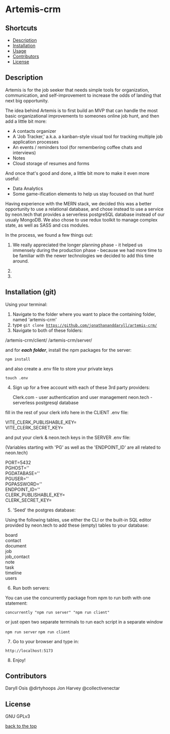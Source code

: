 # Artemis-crm

## Shortcuts

- [Description](#description)
- [Installation](#installation)
- [Usage](#usage)
- [Contributors](#contributors)
- [License](#license)

## Description

Artemis is for the job seeker that needs simple tools for organization, communication, and self-improvement to increase the
odds of landing that next big opportunity.

The idea behind Artemis is to first build an MVP that can handle the most basic organizational improvements to someones online
job hunt, and then add a little bit more:

- A contacts organizer
- A 'Job Tracker,' a.k.a. a kanban-style visual tool for tracking multiple job application processes
- An events / reminders tool (for remembering coffee chats and interviews)
- Notes
- Cloud storage of resumes and forms

And once that's good and done, a little bit more to make it even more useful:

- Data Analytics
- Some game-ification elements to help us stay focused on that hunt!

Having experience with the MERN stack, we decided this was a better opportunity to use a
relational database, and chose instead to use a service by neon.tech that provides a serverless 
postgreSQL database instead of our usualy MongoDB. We also chose to use redux toolkit to manage
complex state, as well as SASS and css modules.

In the process, we found a few things out:

1) We really appreciated the longer planning phase - it helped us immensely 
during the production phase - because we had more time to be familiar with the newer technologies
we decided to add this time around.

2) 

3)

## Installation (git)

Using your terminal:

1) Navigate to the folder where you want to place the containing folder, named 'artemis-crm'
2) type <code>git clone https://github.com/jonathananddaryll/artemis-crm/</code>
3) Navigate to both of these folders:

/artemis-crm/client/
/artemis-crm/server/

and for ***each folder***, install the npm packages for the server:

<code>npm install</code>

and also create a .env file to store your private keys

<code>touch .env</code>

4) Sign up for a free account with each of these 3rd party providers:

   Clerk.com - user authentication and user management
   neon.tech - serverless postgresql database

fill in the rest of your clerk info here in the CLIENT .env file:

VITE_CLERK_PUBLISHABLE_KEY=  
VITE_CLERK_SECRET_KEY=

and put your clerk & neon.tech keys in the SERVER .env file:

(Variables starting with 'PG' as well as the 'ENDPOINT_ID' are all related to neon.tech)

PORT=5432  
PGHOST=''  
PGDATABASE=''  
PGUSER=''  
PGPASSWORD=''  
ENDPOINT_ID=''  
CLERK_PUBLISHABLE_KEY=  
CLERK_SECRET_KEY=

5) 'Seed' the postgres database:

Using the following tables, use either the CLI or the built-in SQL editor provided by neon.tech
to add these (empty) tables to your database:

board  
contact  
document  
job  
job_contact  
note  
task  
timeline  
users

6) Run both servers:

You can use the concurrently package from npm to run both with one statement:

<code>concurrently \"npm run server\" \"npm run client\"</code>

or just open two separate terminals to run each script in a separate window

<code>npm run server</code>
<code>npm run client</code>

7) Go to your browser and type in:

<code>http://localhost:5173</code>

8) Enjoy!


## Contributors

Daryll Osis @dirtyhoops
Jon Harvey @collectivenectar

## License

GNU GPLv3

[back to the top](#shortcuts)

